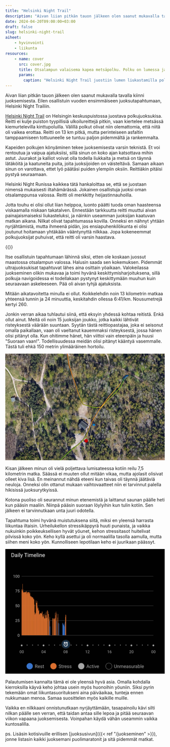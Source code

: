 ```yaml
---
title: "Helsinki Night Trail"
description: "Aivan liian pitkän tauon jälkeen olen saanut mukavalla tavalla kiinni juoksemisesta. Eilen osallistuin vuoden ensimmäiseen juoksutapahtumaan, Helsinki Night Trailiin."
date: 2024-04-20T09:00:00+03:00
draft: false
slug: helsinki-night-trail
aiheet:
    - hyvinvointi
    - liikunta
resources:
    - name: cover
      src: cover.jpg
      title: Otsalampun valaisema kapea metsäpolku. Polku on lumessa ja taivaalta sataa lisää lunta. Edessä juoksee juoksija mustassa juoksuasussa.
      params:
        caption: "Helsinki Night Trail juostiin lumen liukastamilla poluilla, oman ja kanssakilpailijoiden otsalamppujen valossa."
---
```


Aivan liian pitkän tauon jälkeen olen saanut mukavalla tavalla kiinni juoksemisesta. Eilen osallistuin vuoden ensimmäiseen juoksutapahtumaan, Helsinki Night Trailiin.

<!--more-->

[Helsinki Night Trail](https://www.helsinkinighttrail.fi/) on Helsingin keskuspuistossa juostava polkujuoksukisa. Reitti ei kulje puiston tyypillisiä ulkoilureittejä pitkin, vaan kiertelee metsässä kiemurtelevilla kinttupoluilla. Välillä polkut olivat niin olemattomia, että niitä oli vaikea erottaa. Reitti on 13 km pitkä, mutta perinteiseen asfaltin tamppaamiseen tottuuneelle se tuntuu paljon pidemmältä ja rankemmalta.

Kapeiden polkujen könyäminen tekee juoksemisesta varsin teknistä. Et voi rentoutua ja vaipua ajatuksiisi, sillä sinun on koko ajan katsottava mihin astut. Juurakot ja kalliot voivat olla todella liukkaita ja metsä on täynnä lätäköitä ja kaatuneita puita, joita juoksijoiden on väisteltävä. Samaan aikaan sinun on varottava, ettet lyö päätäsi puiden ylempiin oksiin. Reittiäkin pitäisi pystyä seuraamaan.

Helsinki Night Runissa kaikkea tätä hankaloittaa se, että se juostaan nimensä mukaisesti iltahämärässä. Jokainen osallistuja juoksi oman otsalamppunsa valossa. Reitti oli merkkitty heijastinnauhoilla.

Jotta touhu ei olisi ollut liian helppoa, luonto päätti tuoda oman haasteensa viskaamalla niskaan takatalven. Ennestään tarkkuutta reitti muuttui aivan painajaismaiseksi liukasteluksi, ja näinkin useamman juoksijan kaatuvan matkan aikana. Nilkat olivat tapahtumassa kovilla. Onneksi en nähnyt yhtään nyrjähtämistä, mutta ihmeenä pidän, jos ensiapuhenkilökunta ei olisi joutunut hoitamaan yhtäkään vääntynyttä nilkkaa. Jopa kokeneemmat polkujuoksijat puhuivat, että reitti oli varsin haastava.

{{<cover>}}

Itse osallistuin tapahtumaan lähinnä siksi, etten ole koskaan juossut maastossa otsalampun valossa. Halusin saada sen kokemuksen. Pidemmät ultrajuoksukisat tapahtuvat lähes aina osittain yöaikaan. Valokeilassa juokseminen olikin mukavaa ja toimi hyvänä keskittymisharjoituksena, sillä polkuja navigoidessa ei todellakaan pystynyt keskittymään muuhun kuin seuraavaan askeleeseen. Pää oli aivan tyhjä ajatuksista.

Mitään aikatavoitetta minulla ei ollut. Koikkelehdin noin 13 kilometrin matkaa yhteensä tunnin ja 24 minuuttia, keskitahdin ollessa 6:41/km. Nousumetrejä kertyi 260.

Jonkin verran aikaa tuhlautui siinä, että eksyin yhdessä kohtaa reitistä. Enkä ollut ainut. Meitä oli noin 15 juoksijan joukko, jotka kaikki lähtivät risteyksestä väärään suuntaan. Syytän tästä reittiopastajaa, joka ei seisonut omalla paikallaan, vaan oli vaeltanut kauemmaksi risteyksestä, jossa hänen olisi pitänyt olla. Kun ohitimme hänet, hän viittoi vain eteenpäin ja huusi "Suoraan vaan!". Todellisuudessa meidän olisi pitänyt kääntyä vasemmalle. Tästä tuli ehkä 150 metrin ylimääräinen hortoilu.

![Satelliittikuva, jossa näkyy juoksemani ylimääräinen lenkki sekä väripalloilla pisteet, jossa opastaja seisoi ja jossa hänen olisi pitänyt seistä.](hortoilu.jpg "Punaisella on paikka, jossa opastaja seisoi. Hänen olisi pitänyt seistä sinisen merkin kohdalla ja opastaa juoksijoita kääntymään vasemmalle.")

Kisan jälkeen minun oli vielä poljettava lumisateessa kotiin reilu 7,5 kilometrin matka. Säässä ei muuten ollut mitään vikaa, mutta ajolasit olisivat olleet kiva lisä. En meinannut nähdä eteeni kun taivas oli täynnä jäätäviä neuloja. Onneksi olin ottanut mukaan vaihtovaatteet niin ei tarvinnut palella hikisissä juoksurytkyissä.

Kotona puoliso oli seurannut minun etenemistä ja laittanut saunan päälle heti kun pääsin maaliin. Niinpä pääsin suoraan löylyihin kun tulin kotiin. Sen jälkeen ei tarvinnutkaan unta juuri odotella.

Tapahtuma toimi hyvänä muistutuksena siitä, miksi en yleensä harrasta liikuntaa iltaisin. Urheilukellon stressikäppyrä huuti punaista, ja vaikka nukuinkin poikkeuksellisen hyvät yöunet, kehon stressitasot huitelivat pilvissä koko yön. Keho kyllä asettui ja oli normaalilla tasolla aamulla, mutta siihen meni koko yön. Kunnolliseen lepotilaan keho ei juurikaan päässyt.

![Garmin Connect -sovelluksen stressigraafi. Alkuyöstä graafi on kovan stressin tasolla ja vasta neljän jälkeen aamulla kehon stressitasot ovat normaalilla tasolla. Lepotilaa ei ole juuri lainkaan.](stressi.jpg "Garmin Connectin stressitilastot visualisoivat hyvin sen, kuinka yöhön ei juuri palautumista kuulunut. Stressitasot olivat normaalilla tasolla vasta neljän jälkeen aamuyöstä, mutta lepoa ei ollut juuri lainkaan.")

Palautumisen kannalta tämä ei ole yleensä hyvä asia. Omalla kohdalla kierroksilla käyvä keho johtaa usein myös huonoihin yöuniin. Siksi pyrin tekemään omat liikuntasuoritukseni aina päiväaikaa, tunteja ennen nukkumaan menoa. Samaa suosittelen myös kaikille muille.

Vaikka en nilkkaani onnistunutkaan nyrjäyttämään, tasapainoilu kävi silti nilkan päälle sen verran, että taidan antaa sille lepoa ja pitää seuraavan viikon vapaana juoksemisesta. Voinpahan käydä vähän useammin vaikka kuntosalilla.

ps. Lisäsin kotisivuille erillisen [juoksusivun]({{< ref "/juokseminen" >}}), jonne listasin kaikki juoksemani puolimaratonit ja sitä pidemmät matkat.
